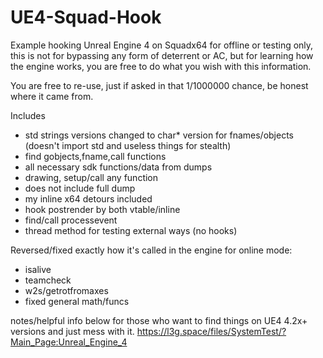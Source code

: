 # UE4-Squad-Hook
Example hooking Unreal Engine 4 on Squadx64
for offline or testing only, this is not for bypassing any form of deterrent or AC, but for learning how the engine works, you are free to do what you wish with this information. 

You are free to re-use, just if asked in that 1/1000000 chance, be honest where it came from.

Includes
- std strings versions changed to char* version for fnames/objects (doesn't import std and useless things for stealth)
- find gobjects,fname,call functions
- all necessary sdk functions/data from dumps
- drawing, setup/call any function
- does not include full dump
- my inline x64 detours included
- hook postrender by both vtable/inline
- find/call processevent
- thread method for testing external ways (no hooks)

Reversed/fixed exactly how it's called in the engine for online mode:
- isalive
- teamcheck
- w2s/getrotfromaxes
- fixed general math/funcs

notes/helpful info below for those who want to find things on UE4 4.2x+ versions and just mess with it.
https://l3g.space/files/SystemTest/?Main_Page:Unreal_Engine_4
